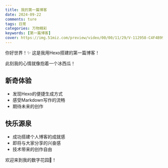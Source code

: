 ```yaml
---
title: 我的第一篇博客
date: 2024-09-22 
comments: ture
tags: 日常
categories: 万物精彩
keywords: [第一篇博客]
cover: https://img.51miz.com/preview/video/00/00/11/29/V-112958-C4F4B996.jpg
---
```


你好世界！✨ 这是我用Hexo搭建的第一篇博客！

此刻我的心情就像抱着一个冰西瓜！

## 新奇体验
- 发现Hexo的便捷生成方式
- 感受Markdown写作的流畅
- 期待未来的创作

## 快乐源泉
- 成功搭建个人博客的成就感
- 即将与大家分享的兴奋感
- 技术带来的创作自由

欢迎来到我的数字花园🌱！